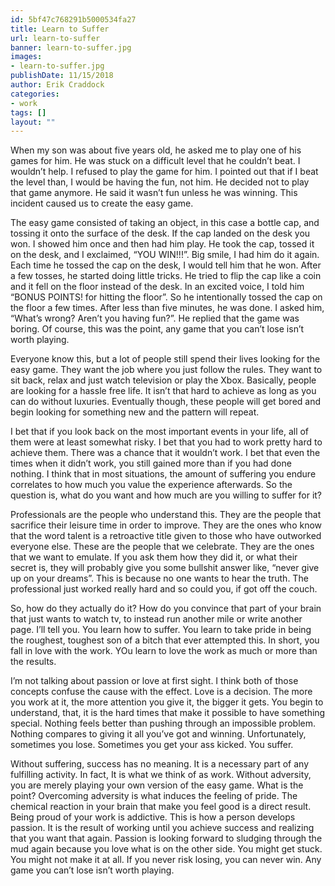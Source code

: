 ```yaml
---
id: 5bf47c768291b5000534fa27
title: Learn to Suffer
url: learn-to-suffer
banner: learn-to-suffer.jpg
images:
- learn-to-suffer.jpg
publishDate: 11/15/2018
author: Erik Craddock
categories:
- work
tags: []
layout: ""
---
```

When my son was about five years old, he asked me to play one of his games for him. He was stuck on a difficult level that he couldn’t beat. I wouldn’t help. I refused to play the game for him. I pointed out that if I beat the level than, I would be having the fun, not him. He decided not to play that game anymore. He said it wasn’t fun unless he was winning. This incident caused us to create the easy game.

The easy game consisted of taking an object, in this case a bottle cap, and tossing it onto the surface of the desk. If the cap landed on the desk you won. I showed him once and then had him play. He took the cap, tossed it on the desk, and I exclaimed, “YOU WIN!!!”. Big smile, I had him do it again. Each time he tossed the cap on the desk, I would tell him that he won. After a few tosses, he started doing little tricks. He tried to flip the cap like a coin and it fell on the floor instead of the desk. In an excited voice, I told him “BONUS POINTS! for hitting the floor”. So he intentionally tossed the cap on the floor a few times. After less than five minutes, he was done. I asked him, “What’s wrong? Aren’t you having fun?”. He replied that the game was boring. Of course, this was the point, any game that you can’t lose isn’t worth playing.

Everyone know this, but a lot of people still spend their lives looking for the easy game. They want the job where you just follow the rules. They want to sit back, relax and just watch television or play the Xbox. Basically, people are looking for a hassle free life. It isn’t that hard to achieve as long as you can do without luxuries. Eventually though, these people will get bored and begin looking for something new and the pattern will repeat.

I bet that if you look back on the most important events in your life, all of them were at least somewhat risky. I bet that you had to work pretty hard to achieve them. There was a chance that it wouldn’t work. I bet that even the times when it didn’t work, you still gained more than if you had done nothing. I think that in most situations, the amount of suffering you endure correlates to how much you value the experience afterwards. So the question is, what do you want and how much are you willing to suffer for it?

Professionals are the people who understand this. They are the people that sacrifice their leisure time in order to improve. They are the ones who know that the word talent is a retroactive title given to those who have outworked everyone else. These are the people that we celebrate. They are the ones that we want to emulate. If you ask them how they did it, or what their secret is, they will probably give you some bullshit answer like, “never give up on your dreams”. This is because no one wants to hear the truth. The professional just worked really hard and so could you, if got off the couch.

So, how do they actually do it? How do you convince that part of your brain that just wants to watch tv, to instead run another mile or write another page. I’ll tell you. You learn how to suffer. You learn to take pride in being the roughest, toughest son of a bitch that ever attempted this. In short, you fall in love with the work. YOu learn to love the work as much or more than the results. 

I’m not talking about passion or love at first sight. I think both of those concepts confuse the cause with the effect. Love is a decision. The more you work at it, the more attention you give it, the bigger it gets. You begin to understand, that, it is the hard times that make it possible to have something special. Nothing feels better than pushing through an impossible problem. Nothing compares to giving it all you’ve got and winning. Unfortunately, sometimes you lose. Sometimes you get your ass kicked. You suffer.  

Without suffering, success has no meaning. It is a necessary part of any fulfilling activity. In fact, It is what we think of as work. Without adversity, you are merely playing your own version of the easy game. What is the point? Overcoming adversity is what induces the feeling of pride. The chemical reaction in your brain that make you feel good is a direct result. Being proud of your work is addictive. This is how a person develops passion. It is the result of working until you achieve success and realizing that you want that again. Passion is looking forward to sludging through the mud again because you love what is on the other side. You might get stuck. You might not make it at all. If you never risk losing, you can never win. Any game you can’t lose isn’t worth playing.

